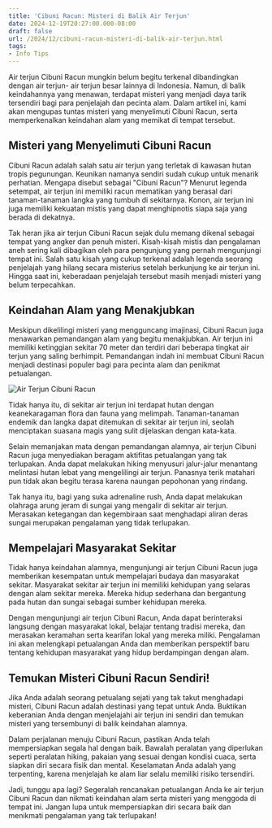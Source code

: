 ```yaml
---
title: 'Cibuni Racun: Misteri di Balik Air Terjun'
date: 2024-12-19T20:27:00.000-08:00
draft: false
url: /2024/12/cibuni-racun-misteri-di-balik-air-terjun.html
tags: 
- Info Tips
---
```


Air terjun Cibuni Racun mungkin belum begitu terkenal dibandingkan dengan air terjun- air terjun besar lainnya di Indonesia. Namun, di balik keindahannya yang menawan, terdapat misteri yang menjadi daya tarik tersendiri bagi para penjelajah dan pecinta alam. Dalam artikel ini, kami akan mengupas tuntas misteri yang menyelimuti Cibuni Racun, serta memperkenalkan keindahan alam yang memikat di tempat tersebut.

Misteri yang Menyelimuti Cibuni Racun
-------------------------------------

Cibuni Racun adalah salah satu air terjun yang terletak di kawasan hutan tropis pegunungan. Keunikan namanya sendiri sudah cukup untuk menarik perhatian. Mengapa disebut sebagai "Cibuni Racun"? Menurut legenda setempat, air terjun ini memiliki racun mematikan yang berasal dari tanaman-tanaman langka yang tumbuh di sekitarnya. Konon, air terjun ini juga memiliki kekuatan mistis yang dapat menghipnotis siapa saja yang berada di dekatnya.

Tak heran jika air terjun Cibuni Racun sejak dulu memang dikenal sebagai tempat yang angker dan penuh misteri. Kisah-kisah mistis dan pengalaman aneh sering kali dibagikan oleh para pengunjung yang pernah mengunjungi tempat ini. Salah satu kisah yang cukup terkenal adalah legenda seorang penjelajah yang hilang secara misterius setelah berkunjung ke air terjun ini. Hingga saat ini, keberadaan penjelajah tersebut masih menjadi misteri yang belum terpecahkan.

Keindahan Alam yang Menakjubkan
-------------------------------

Meskipun dikelilingi misteri yang mengguncang imajinasi, Cibuni Racun juga menawarkan pemandangan alam yang begitu menakjubkan. Air terjun ini memiliki ketinggian sekitar 70 meter dan terdiri dari beberapa tingkat air terjun yang saling berhimpit. Pemandangan indah ini membuat Cibuni Racun menjadi destinasi populer bagi para pecinta alam dan penikmat petualangan.

![Air Terjun Cibuni Racun](https://jakartagoespink.com/wp-content/uploads/image/air-terjun-cibuni-racun-homecare24.jpeg)

Tidak hanya itu, di sekitar air terjun ini terdapat hutan dengan keanekaragaman flora dan fauna yang melimpah. Tanaman-tanaman endemik dan langka dapat ditemukan di sekitar air terjun ini, seolah menciptakan suasana magis yang sulit dijelaskan dengan kata-kata.

Selain memanjakan mata dengan pemandangan alamnya, air terjun Cibuni Racun juga menyediakan beragam aktifitas petualangan yang tak terlupakan. Anda dapat melakukan hiking menyusuri jalur-jalur menantang melintasi hutan lebat yang mengelilingi air terjun. Panasnya terik matahari pun tidak akan begitu terasa karena naungan pepohonan yang rindang.

Tak hanya itu, bagi yang suka adrenaline rush, Anda dapat melakukan olahraga arung jeram di sungai yang mengalir di sekitar air terjun. Merasakan ketegangan dan kegembiraan saat menghadapi aliran deras sungai merupakan pengalaman yang tidak terlupakan.

Mempelajari Masyarakat Sekitar
------------------------------

Tidak hanya keindahan alamnya, mengunjungi air terjun Cibuni Racun juga memberikan kesempatan untuk mempelajari budaya dan masyarakat sekitar. Masyarakat sekitar air terjun ini memiliki kehidupan yang selaras dengan alam sekitar mereka. Mereka hidup sederhana dan bergantung pada hutan dan sungai sebagai sumber kehidupan mereka.

Dengan mengunjungi air terjun Cibuni Racun, Anda dapat berinteraksi langsung dengan masyarakat lokal, belajar tentang tradisi mereka, dan merasakan keramahan serta kearifan lokal yang mereka miliki. Pengalaman ini akan melengkapi petualangan Anda dan memberikan perspektif baru tentang kehidupan masyarakat yang hidup berdampingan dengan alam.

Temukan Misteri Cibuni Racun Sendiri!
-------------------------------------

Jika Anda adalah seorang petualang sejati yang tak takut menghadapi misteri, Cibuni Racun adalah destinasi yang tepat untuk Anda. Buktikan keberanian Anda dengan menjelajahi air terjun ini sendiri dan temukan misteri yang tersembunyi di balik keindahan alamnya.

Dalam perjalanan menuju Cibuni Racun, pastikan Anda telah mempersiapkan segala hal dengan baik. Bawalah peralatan yang diperlukan seperti peralatan hiking, pakaian yang sesuai dengan kondisi cuaca, serta siapkan diri secara fisik dan mental. Keselamatan Anda adalah yang terpenting, karena menjelajah ke alam liar selalu memiliki risiko tersendiri.

Jadi, tunggu apa lagi? Segeralah rencanakan petualangan Anda ke air terjun Cibuni Racun dan nikmati keindahan alam serta misteri yang menggoda di tempat ini. Jangan lupa untuk mempersiapkan diri secara baik dan menikmati pengalaman yang tak terlupakan!